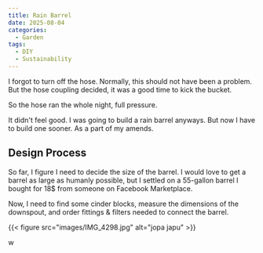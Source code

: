 ```yaml
---
title: Rain Barrel
date: 2025-08-04
categories:
  - Garden
tags:
  - DIY
  - Sustainability
---
```


I forgot to turn off the hose.
Normally, this should not have been a problem.
But the hose coupling decided, it was a good
time to kick the bucket.

So the hose ran the whole night, full pressure.

It didn't feel good. 
I was going to build a rain barrel anyways. 
But now I have to build one sooner.
As a part of my amends.

## Design Process

So far, I figure I need to decide the size of the barrel. 
I would love to get a barrel as large as humanly possible,
but I settled on a 55-gallon barrel I bought for 18$ from
someone on Facebook Marketplace.

Now, I need to find some cinder blocks,
measure the dimensions of the downspout, and
order fittings & filters needed to connect the barrel.


{{< figure src="images/IMG_4298.jpg" alt="jopa japu" >}}

w
